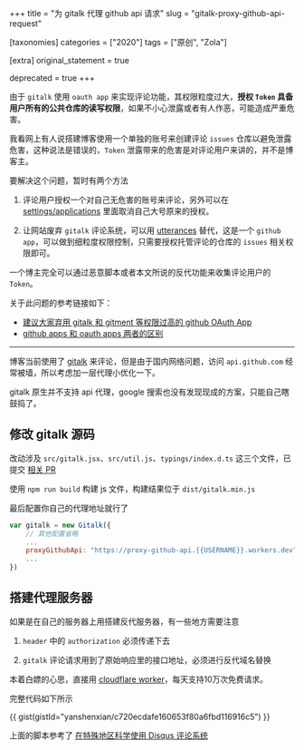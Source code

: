 +++
title = "为 gitalk 代理 github api 请求"
slug = "gitalk-proxy-github-api-request"

[taxonomies]
categories = ["2020"]
tags = ["原创", "Zola"]

[extra]
original_statement = true

deprecated = true
+++

<deprecated-exclude>

由于 `gitalk` 使用 `oauth app` 来实现评论功能，其权限粒度过大，**授权 `Token` 具备用户所有的公共仓库的读写权限**，如果不小心泄露或者有人作恶，可能造成严重危害。

我看网上有人说搭建博客使用一个单独的账号来创建评论 `issues` 仓库以避免泄露危害，这种说法是错误的，`Token` 泄露带来的危害是对评论用户来讲的，并不是博客主。

要解决这个问题，暂时有两个方法
1. 评论用户授权一个对自己无危害的账号来评论，另外可以在 [settings/applications](https://github.com/settings/applications) 里面取消自己大号原来的授权。

2. 让网站废弃 `gitalk` 评论系统，可以用 [utterances](https://github.com/utterance/utterances) 替代，这是一个 `github app`，可以做到细粒度权限控制，只需要授权托管评论的仓库的 `issues` 相关权限即可。

</deprecated-exclude>
<!-- more -->
<deprecated-exclude>

一个博主完全可以通过恶意脚本或者本文所说的反代功能来收集评论用户的 `Token`。

关于此问题的参考链接如下：
- [建议大家弃用 gitalk 和 gitment 等权限过高的 github OAuth App](https://www.v2ex.com/t/535608)  
- [github apps 和 oauth apps 两者的区别](https://docs.github.com/en/developers/apps/differences-between-github-apps-and-oauth-apps)

</deprecated-exclude>

---

博客当前使用了 [gitalk](https://github.com/gitalk/gitalk) 来评论，但是由于国内网络问题，访问 `api.github.com` 经常被墙，所以考虑加一层代理小优化一下。

gitalk 原生并不支持 api 代理，google 搜索也没有发现现成的方案，只能自己瞎鼓捣了。

## 修改 gitalk 源码 

改动涉及 `src/gitalk.jsx`、`src/util.js`、`typings/index.d.ts` 这三个文件，已提交 [相关 PR](https://github.com/gitalk/gitalk/pull/401)


使用 `npm run build` 构建 js 文件，构建结果位于 `dist/gitalk.min.js`

最后配置你自己的代理地址就行了
```js
var gitalk = new Gitalk({
    // 其他配置省略
    ...
    proxyGithubApi: "https://proxy-github-api.{{USERNAME}}.workers.dev",
    ...
})
```

## 搭建代理服务器

如果是在自己的服务器上用搭建反代服务器，有一些地方需要注意
1. `header` 中的 `authorization` 必须传递下去

2. `gitalk` 评论请求用到了原始响应里的接口地址，必须进行反代域名替换

本着白嫖的心思，直接用 [cloudflare worker](https://workers.cloudflare.com/)，每天支持10万次免费请求。

完整代码如下所示

{{ gist(gistId="yanshenxian/c720ecdafe160653f80a6fbd116916c5") }}

上面的脚本参考了 [在特殊地区科学使用 Disqus 评论系统](https://blog.ichr.me/post/use-disqus-conveniently/)
